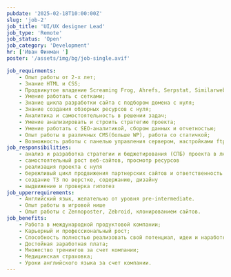 ```yaml
---
pubdate: '2025-02-18T10:00:00Z'
slug: 'job-2'
job_title: 'UI/UX designer Lead'
job_type: 'Remote'
job_status: 'Open'
job_category: 'Development'
hr: ['Иван Финман ']
poster: '/assets/img/bg/job-single.avif'

job_requirments:
    - Опыт работы от 2-х лет;
    - Знание HTML и CSS;
    - Продвинутое владение Screaming Frog, Ahrefs, Serpstat, Similarweb и др.;
    - Умение работать с сетками;
    - Знание цикла разработки сайта с подбором домена с нуля;
    - Знание создания обзорных ресурсов с нуля;
    - Аналитика и самостоятельность в решении задач;
    - Умение анализировать и строить стратегию проекта;
    - Умение работать с SEO-аналитикой, сбором данных и отчетностью;
    - Опыт работы в различных CMS(больше WP), работа со статичкой;
    - Возможность работы с панелью управления сервером, настройками ftp, cloudflare, инструментами обработки текста — массовая генерация/обработка/сбор семантических сайтов.
job_responsibilities:
    - анализ и разработка стратегии и бюджетирования (СПБ) проекта в любом регионе с нуля
    - самостоятельный рост веб-сайтов, просмотр ресурсов
    - реализация проекта с нуля
    - бережливый цикл продвижения партнерских сайтов и ответственность за результат
    - создание ТЗ по верстке, содержанию, дизайну
    - выдвижение и проверка гипотез
job_upperrequirements:
    - Английский язык, желательно от уровня pre-intermediate.
    - Опыт работы в игровой нише
    - Опыт работы с Zennoposter, Zebroid, клонированием сайтов.
job_benefits:
    - Работа в международной продуктовой компании;
    - Карьерный и профессиональный рост;
    - Способность полностью реализовать свой потенциал, идеи и наработки;
    - Достойная заработная плата;
    - Множество тренингов за счет компании;
    - Медицинская страховка;
    - Уроки английского языка за счет компании.
---
```


